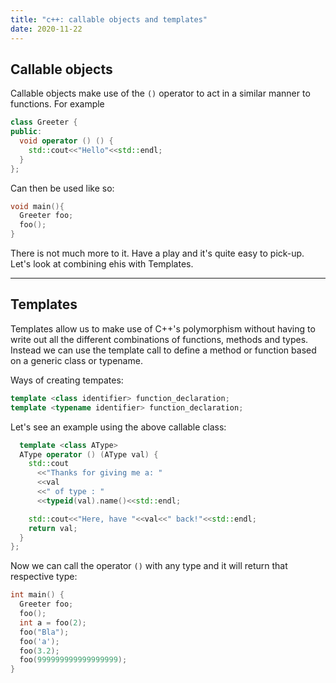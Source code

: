 ```yaml
---
title: "c++: callable objects and templates"
date: 2020-11-22
---
```


## Callable objects

Callable objects make use of the `()` operator to act in a similar manner to functions. For example

```c++
class Greeter {
public: 
  void operator () () {
    std::cout<<"Hello"<<std::endl;
  }
};
```

Can then be used like so:

```c++
void main(){
  Greeter foo;
  foo();
}
```

There is not much more to it. Have a play and it's quite easy to pick-up. Let's
look at combining ehis with Templates.

---
## Templates

Templates allow us to make use of C++'s polymorphism without having to write
out all the different combinations of functions, methods and types. Instead we
can use the template call to define a method or function based on a generic
class or typename.

Ways of creating tempates:

```c++
template <class identifier> function_declaration;
template <typename identifier> function_declaration;
```

Let's see an example using the above callable class:

```c++
  template <class AType>
  AType operator () (AType val) {
    std::cout
      <<"Thanks for giving me a: "
      <<val
      <<" of type : "
      <<typeid(val).name()<<std::endl;

    std::cout<<"Here, have "<<val<<" back!"<<std::endl;
    return val;
  }
};
```
Now we can call the operator `()` with any type and it will return that
respective type:
```c++
int main() {
  Greeter foo;
  foo();
  int a = foo(2);
  foo("Bla");
  foo('a');
  foo(3.2);
  foo(999999999999999999);
}
```

